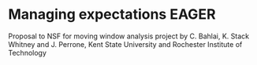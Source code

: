 # Managing expectations EAGER
Proposal to NSF for moving window analysis project by C. Bahlai, K. Stack Whitney and J. Perrone, Kent State University and Rochester Institute of Technology
